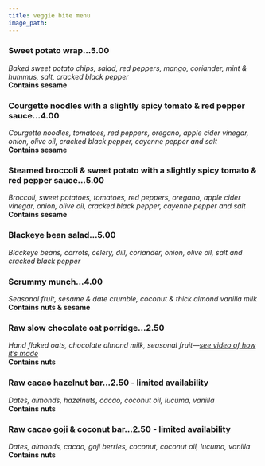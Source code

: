 ```yaml
---
title: veggie bite menu
image_path: 
---
```


### Sweet potato wrap...5.00
*Baked sweet potato chips, salad, red peppers, mango, coriander, mint & hummus, salt, cracked black pepper*  
**Contains sesame**

### Courgette noodles with a slightly spicy tomato & red pepper sauce...4.00
*Courgette noodles, tomatoes, red peppers, oregano, apple cider vinegar, onion, olive oil, cracked black pepper, cayenne pepper and salt*  
**Contains sesame**

### Steamed broccoli & sweet potato with a slightly spicy tomato & red pepper sauce...5.00
*Broccoli, sweet potatoes, tomatoes, red peppers, oregano, apple cider vinegar, onion, olive oil, cracked black pepper, cayenne pepper and salt*  
**Contains sesame**

### Blackeye bean salad...5.00
*Blackeye beans, carrots, celery, dill, coriander, onion, olive oil, salt and cracked black pepper* 

### Scrummy munch...4.00
*Seasonal fruit, sesame & date crumble, coconut & thick almond vanilla milk*  
**Contains nuts & sesame**

### Raw slow chocolate oat porridge...2.50
*Hand flaked oats, chocolate almond milk, seasonal fruit—[see video of how it’s made](http://zukini.co.uk/baked/2015/07/27/slow-raw-porridge.html)*  
**Contains nuts**

### Raw cacao hazelnut bar...2.50 - limited availability
*Dates, almonds, hazelnuts, cacao, coconut oil, lucuma, vanilla*  
**Contains nuts**

### Raw cacao goji & coconut bar...2.50 - limited availability
*Dates, almonds, cacao, goji berries, coconut, coconut oil, lucuma, vanilla*  
**Contains nuts**